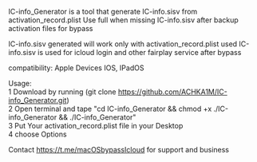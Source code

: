 IC-info_Generator is a tool that generate IC-info.sisv from activation_record.plist 
Use full when missing IC-info.sisv after backup activation files for bypass

IC-info.sisv generated will work only with activation_record.plist used
IC-info.sisv is used for icloud login and other fairplay service after bypass

compatibility:
Apple Devices IOS, IPadOS

Usage:                                                                                                                                        
1 Download by running (git clone https://github.com/ACHKA1M/IC-info_Generator.git)                                                                                    
2 Open terminal and tape  "cd IC-info_Generator && chmod +x ./IC-info_Generator && ./IC-info_Generator"                                                                                                  
3 Put Your activation_record.plist file in your Desktop                                                                          
4 choose Options 

Contact 
https://t.me/macOSbypassIcloud for support and business
